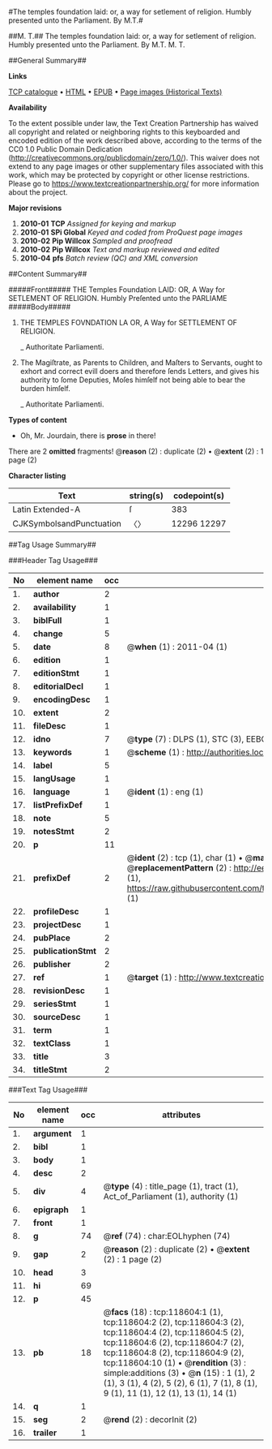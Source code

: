 #The temples foundation laid: or, a way for setlement of religion. Humbly presented unto the Parliament. By M.T.#

##M. T.##
The temples foundation laid: or, a way for setlement of religion. Humbly presented unto the Parliament. By M.T.
M. T.

##General Summary##

**Links**

[TCP catalogue](http://www.ota.ox.ac.uk/tcp/)  • 
[HTML](http://tei.it.ox.ac.uk/tcp/Texts-HTML/free/A95/A95311.html)  • 
[EPUB](http://tei.it.ox.ac.uk/tcp/Texts-EPUB/free/A95/A95311.epub) • 
[Page images (Historical Texts)](https://historicaltexts.jisc.ac.uk/eebo-99866333e)

**Availability**

To the extent possible under law, the Text Creation Partnership has waived all copyright and related or neighboring rights to this keyboarded and encoded edition of the work described above, according to the terms of the CC0 1.0 Public Domain Dedication (http://creativecommons.org/publicdomain/zero/1.0/). This waiver does not extend to any page images or other supplementary files associated with this work, which may be protected by copyright or other license restrictions. Please go to https://www.textcreationpartnership.org/ for more information about the project.

**Major revisions**

1. __2010-01__ __TCP__ *Assigned for keying and markup*
1. __2010-01__ __SPi Global__ *Keyed and coded from ProQuest page images*
1. __2010-02__ __Pip Willcox__ *Sampled and proofread*
1. __2010-02__ __Pip Willcox__ *Text and markup reviewed and edited*
1. __2010-04__ __pfs__ *Batch review (QC) and XML conversion*

##Content Summary##

#####Front#####
THE Temples Foundation LAID: OR, A Way for SETLEMENT OF RELIGION. Humbly Preſented unto the PARLIAME
#####Body#####

1. THE TEMPLES FOVNDATION LA OR, A Way for SETTLEMENT OF RELIGION.

    _ Authoritate Parliamenti.

1. The Magiſtrate, as Parents to Children, and Maſters to Servants, ought to exhort and correct evill doers and therefore ſends Letters, and gives his authority to ſome Deputies, Moſes himſelf not being able to bear the burden himſelf.

    _ Authoritate Parliamenti.

**Types of content**

  * Oh, Mr. Jourdain, there is **prose** in there!

There are 2 **omitted** fragments! 
 @__reason__ (2) : duplicate (2)  •  @__extent__ (2) : 1 page (2)

**Character listing**


|Text|string(s)|codepoint(s)|
|---|---|---|
|Latin Extended-A|ſ|383|
|CJKSymbolsandPunctuation|〈〉|12296 12297|

##Tag Usage Summary##

###Header Tag Usage###

|No|element name|occ|attributes|
|---|---|---|---|
|1.|__author__|2||
|2.|__availability__|1||
|3.|__biblFull__|1||
|4.|__change__|5||
|5.|__date__|8| @__when__ (1) : 2011-04 (1)|
|6.|__edition__|1||
|7.|__editionStmt__|1||
|8.|__editorialDecl__|1||
|9.|__encodingDesc__|1||
|10.|__extent__|2||
|11.|__fileDesc__|1||
|12.|__idno__|7| @__type__ (7) : DLPS (1), STC (3), EEBO-CITATION (1), PROQUEST (1), VID (1)|
|13.|__keywords__|1| @__scheme__ (1) : http://authorities.loc.gov/ (1)|
|14.|__label__|5||
|15.|__langUsage__|1||
|16.|__language__|1| @__ident__ (1) : eng (1)|
|17.|__listPrefixDef__|1||
|18.|__note__|5||
|19.|__notesStmt__|2||
|20.|__p__|11||
|21.|__prefixDef__|2| @__ident__ (2) : tcp (1), char (1)  •  @__matchPattern__ (2) : ([0-9\-]+):([0-9IVX]+) (1), (.+) (1)  •  @__replacementPattern__ (2) : http://eebo.chadwyck.com/downloadtiff?vid=$1&page=$2 (1), https://raw.githubusercontent.com/textcreationpartnership/Texts/master/tcpchars.xml#$1 (1)|
|22.|__profileDesc__|1||
|23.|__projectDesc__|1||
|24.|__pubPlace__|2||
|25.|__publicationStmt__|2||
|26.|__publisher__|2||
|27.|__ref__|1| @__target__ (1) : http://www.textcreationpartnership.org/docs/. (1)|
|28.|__revisionDesc__|1||
|29.|__seriesStmt__|1||
|30.|__sourceDesc__|1||
|31.|__term__|1||
|32.|__textClass__|1||
|33.|__title__|3||
|34.|__titleStmt__|2||


###Text Tag Usage###

|No|element name|occ|attributes|
|---|---|---|---|
|1.|__argument__|1||
|2.|__bibl__|1||
|3.|__body__|1||
|4.|__desc__|2||
|5.|__div__|4| @__type__ (4) : title_page (1), tract (1), Act_of_Parliament (1), authority (1)|
|6.|__epigraph__|1||
|7.|__front__|1||
|8.|__g__|74| @__ref__ (74) : char:EOLhyphen (74)|
|9.|__gap__|2| @__reason__ (2) : duplicate (2)  •  @__extent__ (2) : 1 page (2)|
|10.|__head__|3||
|11.|__hi__|69||
|12.|__p__|45||
|13.|__pb__|18| @__facs__ (18) : tcp:118604:1 (1), tcp:118604:2 (2), tcp:118604:3 (2), tcp:118604:4 (2), tcp:118604:5 (2), tcp:118604:6 (2), tcp:118604:7 (2), tcp:118604:8 (2), tcp:118604:9 (2), tcp:118604:10 (1)  •  @__rendition__ (3) : simple:additions (3)  •  @__n__ (15) : 1 (1), 2 (1), 3 (1), 4 (2), 5 (2), 6 (1), 7 (1), 8 (1), 9 (1), 11 (1), 12 (1), 13 (1), 14 (1)|
|14.|__q__|1||
|15.|__seg__|2| @__rend__ (2) : decorInit (2)|
|16.|__trailer__|1||
